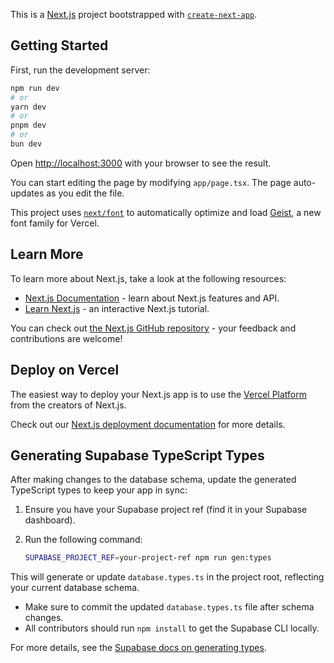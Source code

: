 This is a [Next.js](https://nextjs.org) project bootstrapped with [`create-next-app`](https://nextjs.org/docs/app/api-reference/cli/create-next-app).

## Getting Started

First, run the development server:

```bash
npm run dev
# or
yarn dev
# or
pnpm dev
# or
bun dev
```

Open [http://localhost:3000](http://localhost:3000) with your browser to see the result.

You can start editing the page by modifying `app/page.tsx`. The page auto-updates as you edit the file.

This project uses [`next/font`](https://nextjs.org/docs/app/building-your-application/optimizing/fonts) to automatically optimize and load [Geist](https://vercel.com/font), a new font family for Vercel.

## Learn More

To learn more about Next.js, take a look at the following resources:

- [Next.js Documentation](https://nextjs.org/docs) - learn about Next.js features and API.
- [Learn Next.js](https://nextjs.org/learn) - an interactive Next.js tutorial.

You can check out [the Next.js GitHub repository](https://github.com/vercel/next.js) - your feedback and contributions are welcome!

## Deploy on Vercel

The easiest way to deploy your Next.js app is to use the [Vercel Platform](https://vercel.com/new?utm_medium=default-template&filter=next.js&utm_source=create-next-app&utm_campaign=create-next-app-readme) from the creators of Next.js.

Check out our [Next.js deployment documentation](https://nextjs.org/docs/app/building-your-application/deploying) for more details.

## Generating Supabase TypeScript Types

After making changes to the database schema, update the generated TypeScript types to keep your app in sync:

1. Ensure you have your Supabase project ref (find it in your Supabase dashboard).
2. Run the following command:

   ```sh
   SUPABASE_PROJECT_REF=your-project-ref npm run gen:types
   ```

This will generate or update `database.types.ts` in the project root, reflecting your current database schema.

- Make sure to commit the updated `database.types.ts` file after schema changes.
- All contributors should run `npm install` to get the Supabase CLI locally.

For more details, see the [Supabase docs on generating types](https://supabase.com/docs/guides/api/rest/generating-types).
